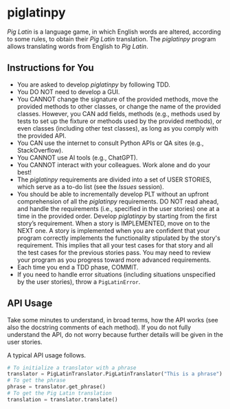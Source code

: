 # piglatinpy
_Pig Latin_ is a language game, in which English words are altered, according to some rules, to obtain their _Pig Latin_ translation. The _piglatinpy_ program allows translating words from English to _Pig Latin_.

## Instructions for You
* You are asked to develop _piglatinpy_ by following TDD.
* You DO NOT need to develop a GUI.
* You CANNOT change the signature of the provided methods, move the provided methods to other classes, or change the name of the provided classes. However, you CAN add fields, methods (e.g., methods used by tests to set up the fixture or methods used by the provided methods), or even classes (including other test classes), as long as you comply with the provided API.
* You CAN use the internet to consult Python APIs or QA sites (e.g., StackOverflow).
* You CANNOT use AI tools (e.g., ChatGPT).
* You CANNOT interact with your colleagues. Work alone and do your best!
* The _piglatinpy_ requirements are divided into a set of USER STORIES, which serve as a to-do list (see the _Issues_ session).
* You should be able to incrementally develop PLT without an upfront comprehension of all the _piglatinpy_ requirements. DO NOT read ahead, and handle the requirements (i.e., specified in the user stories) one at a time in the provided order. Develop _piglatinpy_ by starting from the first story’s requirement. When a story is IMPLEMENTED, move on to the NEXT one. A story is implemented when you are confident that your program correctly implements the functionality stipulated by the story's requirement. This implies that all your test cases for that story and all the test cases for the previous stories pass. You may need to review your program as you progress toward more advanced requirements.
* Each time you end a TDD phase, COMMIT.
* If you need to handle error situations (including situations unspecified by the user stories), throw a `PigLatinError`.

## API Usage
Take some minutes to understand, in broad terms, how the API works (see also the docstring comments of each method). If you do not fully understand the API, do not worry because further details will be given in the user stories.

A typical API usage follows.
```python
# To initialize a translator with a phrase
translator = PigLatinTranslator.PigLatinTranslator("This is a phrase")
# To get the phrase
phrase = translator.get_phrase()
# To get the Pig Latin translation
translation = translator.translate()
```

